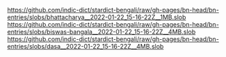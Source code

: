 https://github.com/indic-dict/stardict-bengali/raw/gh-pages/bn-head/bn-entries/slobs/bhattacharya__2022-01-22_15-16-22Z__1MB.slob  
https://github.com/indic-dict/stardict-bengali/raw/gh-pages/bn-head/bn-entries/slobs/biswas-bangala__2022-01-22_15-16-22Z__4MB.slob  
https://github.com/indic-dict/stardict-bengali/raw/gh-pages/bn-head/bn-entries/slobs/dasa__2022-01-22_15-16-22Z__4MB.slob  

